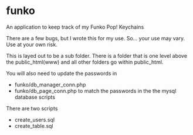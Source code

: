# funko
An application to keep track of my Funko Pop! Keychains

There are a few bugs, but I wrote this for my use. So... your use may vary. Use at your own risk.

This is layed out to be a sub folder. There is a folder that is one level above the public_html(www) and all other folders go within public_html.

You will also need to update the passwords in 
* funko/db_manager_conn.php
* funko/db_page_conn.php
to match the passwords in the the mysql database scripts

There are two scripts
* create_users.sql
* create_table.sql
